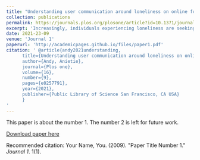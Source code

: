 ```yaml
---
title: "Understanding user communication around loneliness on online forums"
collection: publications
permalink: https://journals.plos.org/plosone/article?id=10.1371/journal.pone.0257791
excerpt: 'Increasingly, individuals experiencing loneliness are seeking support on online forums—some of which focus specifically on discussions around loneliness (loneliness forums); loneliness may influence how these individuals communicate in other online forums not focused on loneliness (non-loneliness forums). In order to provide effective and appropriate online interventions around loneliness, it is important to understand how users who publish posts in a loneliness forum communicate in the loneliness forum and non-loneliness forums they belong to. In this paper, using language features, the following analyses are conducted - (1) Posts published on an online loneliness forum on Reddit, /r/Lonely are compared to posts (published by the same users and around the same time period) on two Reddit online forums i.e. an advice seeking forum, /r/AskReddit and a forum focused on discussions around depression (depression forum), /r/depression. (2) Interventions related to loneliness may vary depending on if an individual is lonely and depressed or lonely but not depressed; language use differences in posts published in /r/Lonely by the following set of users are identified - (a) users who post in both /r/Lonely and a depression forum and (b) users who post in /r/Lonely but not in the depression forum. The findings from this work gain new insights, for example - (i) /r/Lonely users tend to seek advice/ask questions related to relationships in the advice seeking forum, /r/AskReddit and (ii) users who are members of the loneliness forum but not the depression forum tend to publish posts (on the loneliness forum) on topic themes related to work/job, however, those who are members of the loneliness and depression forums tend to use more words associated with anger, negation, death, and post on topic themes related to affection relative to relationships in their loneliness forum posts. Some of the findings from this work also align with prior work e.g. users who express loneliness in online forums tend to make more reference to self. These findings aid in gaining insights into how users communicate on these forums and their support needs, thereby informing loneliness interventions.'
date: 2021-23-09
venue: 'Journal 1'
paperurl: 'http://academicpages.github.io/files/paper1.pdf'
citation: ' @article{andy2021understanding,
      title={Understanding user communication around loneliness on online forums},
      author={Andy, Anietie},
      journal={Plos one},
      volume={16},
      number={9},
      pages={e0257791},
      year={2021},
      publisher={Public Library of Science San Francisco, CA USA}
      }
'
---
```

This paper is about the number 1. The number 2 is left for future work.

[Download paper here](http://academicpages.github.io/files/paper1.pdf)

Recommended citation: Your Name, You. (2009). "Paper Title Number 1." <i>Journal 1</i>. 1(1).
